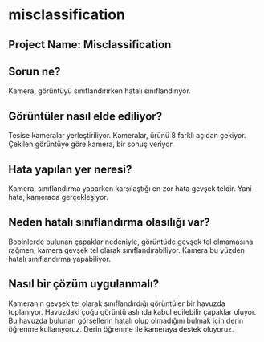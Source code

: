 # misclassification
## Project Name: Misclassification 

## Sorun ne?
Kamera, görüntüyü sınıflandırırken hatalı sınıflandırıyor. 

## Görüntüler nasıl elde ediliyor?
Tesise kameralar yerleştiriliyor. Kameralar, ürünü 8 farklı açıdan çekiyor.  Çekilen görüntüye göre kamera, bir sonuç veriyor.

## Hata yapılan yer neresi?
Kamera, sınıflandırma yaparken karşılaştığı en zor hata gevşek teldir. Yani hata, kamerada gerçekleşiyor. 

## Neden hatalı sınıflandırma olasılığı var?
Bobinlerde bulunan çapaklar nedeniyle, görüntüde gevşek tel olmamasına rağmen, kamera gevşek tel olarak sınıflandırabiliyor. Kamera bu yüzden hatalı sınıflandırma yapabiliyor.

## Nasıl bir çözüm uygulanmalı?
Kameranın gevşek tel olarak sınıflandırdığı görüntüler bir havuzda toplanıyor. Havuzdaki çoğu görüntü aslında kabul edilebilir çapaklar oluyor. Bu havuzda bulunan görsellerin hatalı olup olmadığını bulmak için derin öğrenme kullanıyoruz. Derin öğrenme ile kameraya destek oluyoruz. 
